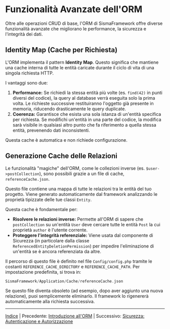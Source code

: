 # Funzionalità Avanzate dell'ORM

Oltre alle operazioni CRUD di base, l'ORM di SismaFramework offre diverse funzionalità avanzate che migliorano le performance, la sicurezza e l'integrità dei dati.

## Identity Map (Cache per Richiesta)

L'ORM implementa il pattern **Identity Map**. Questo significa che mantiene una cache interna di tutte le entità caricate durante il ciclo di vita di una singola richiesta HTTP.

I vantaggi sono due:
1.  **Performance:** Se richiedi la stessa entità più volte (es. `find(42)` in punti diversi del codice), la query al database verrà eseguita solo la prima volta. Le richieste successive restituiranno l'oggetto già presente in memoria, riducendo drasticamente le query duplicate.
2.  **Coerenza:** Garantisce che esista una sola istanza di un'entità specifica per richiesta. Se modifichi un'entità in una parte del codice, la modifica sarà visibile in qualsiasi altro punto che fa riferimento a quella stessa entità, prevenendo dati inconsistenti.

Questa cache è automatica e non richiede configurazione.

## Generazione Cache delle Relazioni

Le funzionalità "magiche" dell'ORM, come le collezioni inverse (es. `$user->postCollection`), sono possibili grazie a un file di cache, `referenceCache.json`.

Questo file contiene una mappa di tutte le relazioni tra le entità del tuo progetto. Viene generato automaticamente dal framework analizzando le proprietà tipizzate delle tue classi `Entity`.

Questa cache è fondamentale per:
-   **Risolvere le relazioni inverse:** Permette all'ORM di sapere che `postCollection` su un'entità `User` deve cercare tutte le entità `Post` la cui proprietà `author` è l'utente corrente.
-   **Proteggere l'integrità referenziale:** Viene usata dal componente di Sicurezza (in particolare dalla classe `ReferencedEntityDeletionPermission`) per impedire l'eliminazione di un'entità se è ancora referenziata da altre.

Il percorso di questo file è definito nel file `Config/config.php` tramite le costanti `REFERENCE_CACHE_DIRECTORY` e `REFERENCE_CACHE_PATH`. Per impostazione predefinita, si trova in:

```php
SismaFramework/Application/Cache/referenceCache.json
```

Se questo file diventa obsoleto (ad esempio, dopo aver aggiunto una nuova relazione), puoi semplicemente eliminarlo. Il framework lo rigenererà automaticamente alla richiesta successiva.

* * *

[Indice](index.md) | Precedente: [Introduzione all'ORM](orm.md) | Successivo: [Sicurezza: Autenticazione e Autorizzazione](security-component.md)
